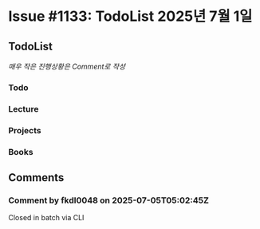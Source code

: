 # Issue #1133: TodoList 2025년 7월 1일

## TodoList

*매우 작은 진행상황은 Comment로 작성*

### Todo  

### Lecture

### Projects

### Books


## Comments

### Comment by fkdl0048 on 2025-07-05T05:02:45Z

Closed in batch via CLI

